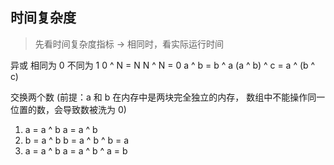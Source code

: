 <!--
 * @Description: algorithms
 * @Author: Amy
 * @Date: 2022-06-13 16:54:31
 * @LastEditTime: 2022-06-15 18:09:54
-->

## 时间复杂度

> 先看时间复杂度指标 -> 相同时，看实际运行时间

异或 相同为 0 不同为 1
0 ^ N = N
N ^ N = 0
a ^ b = b ^ a
(a ^ b) ^ c = a ^ (b ^ c)

交换两个数 (前提：a 和 b 在内存中是两块完全独立的内存， 数组中不能操作同一位置的数，会导致数被洗为 0)

1. a = a ^ b a = a ^ b
1. b = a ^ b b = a ^ b ^ b = a
1. a = a ^ b a = a ^ b ^ a = b
